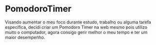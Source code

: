 # PomodoroTimer
Visando aumentar o meu foco durante estudo, trabalho ou alguma tarefa específica, decidi criar um Pomodoro Timer na web mesmo pois utilizo muito o computador, agora consigo gerir melhor o meu tempo e ter um maior desempenho.
